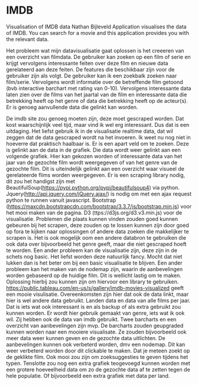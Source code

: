 # IMDB
Visualisation of IMDB data
Nathan Bijleveld
Application visualises the data of IMDB. You can search for a movie and this application provides you with the relevant data.

Het probleem wat mijn datavisualisatie gaat oplossen is het creeeren van een overzicht van filmdata. De gebruiker kan zoeken op een film of serie en krijgt vervolgens interessante feiten over deze film en nieuwe data gerelateerd aan deze feiten.
De features die beschikbaar zijn voor de gebruiker zijn als volgt. De gebruiker kan ik een zoekbalk zoeken naar film/serie. Vervolgens wordt informatie over de betreffende film getoond (bvb interactive barchart met rating van 0-10). Vervolgens interessante data laten zien over de films van het jaartal van de film en interessante data die betrekking heeft op het genre of data die betrekking heeft op de acteur(s). Er is genoeg aanvullende data die gelinkt kan worden.
 
De imdb site zou genoeg moeten zijn, deze moet gescraped worden. Dat kost waarschijnlijk veel tijd, maar vind ik wel erg interessant. Dus dat is een uitdaging. Het liefst gebruik ik in de visualisatie realtime data, dat wil zeggen dat de data gescraped wordt na het invoeren. Ik weet nu nog niet in hoeverre dat praktisch haalbaar is.
Er is een apart veld om te zoeken. Deze is gelinkt aan de data in de grafiek. Die data wordt weer gelinkt aan een volgende grafiek. Hier kan gekozen worden of interessante data van het jaar van de gezochte film wordt weergegeven of van het genre van de gezochte film. Dit is uiteindelijk gelinkt aan een overzicht waar visueel de gerelateerde flims worden weergegeven.
Er is een scraping library nodig, dit zou het handigst zijn met BeautifulSoup(https://pypi.python.org/pypi/beautifulsoup4) via python. Jquery(http://api.jquery.com/jQuery.ajax/) is nodig om met een ajax request python te runnen vanuit javascript. Bootstrap (https://maxcdn.bootstrapcdn.com/bootstrap/3.3.7/js/bootstrap.min.js) voor het mooi maken van de pagina. D3 (ttps://d3js.org/d3.v3.min.js) voor de visualisatie.
Problemen die plaats kunnen vinden zouden goed kunnen gebeuren bij het scrapen, deze zouden op te lossen kunnen zijn door goed op fora te kijken naar oplossingen of andere data zoeken die makkelijker te scrapen is. Het is ook mogelijk oom een andere databron te gebruiken die ook data over bijvoorbeeld het genre geeft, maar die niet gescraped hoeft te worden.
Een ander probleem kan de visualisatie zijn, deze zijn in de schets nog basic. Het liefst worden deze natuurlijk fancy. Mocht dat niet lukken dan is het beter om bij een basic visualisatie te blijven. Een ander probleem kan het maken van de nodemap zijn, waarin de aanbevelingen worden gebaseerd op de huidige film. Dit is wellicht lastig om te maken. Oplossing hierbij zou kunnen zijn om hiervoor een library te gebruiken.
https://public.tableau.com/en-us/s/gallery/imdb-movies-visualized geeft een mooie visulisatie. Overeenkomsten zijn hier dat ook de data linkt, maar hier is wel andere data gebruikt. Landen data en data van alle films per jaar. Dat is iets wat ook interessant is en als backup of als extra gebruikt zou kunnen worden. Er wordt hier gebruik gemaakt van genre, iets wat ik ook wil. Zij hebben ook de data van imdb gebruikt.
Twee barcharts en een overzicht van aanbevelingen zijn mvp. De barcharts zouden geupgraded kunnen worden naar een mooiere visualisate. Ze zouden bijvoorbeeld ook meer data weer kunnen geven en de gezochte data uitlichten. De aanbevelingen kunnen ook verbeterd worden, dmv een nodemap. Dit kan weer verbeterd worden door dit clickable te maken. Dat je meteen zoekt op de geklikte film. Ook mooi zou zijn om zoeksuggesties te geven tijdens het typen. Tenslotte zou nog een extra grafiek teogevoegd kunnen worden met een grotere hoeveelheid data om zo de gezochte data af te zetten tegen de hele populatie. Of bijvoorbeeld een extra grafiek met data per land.
